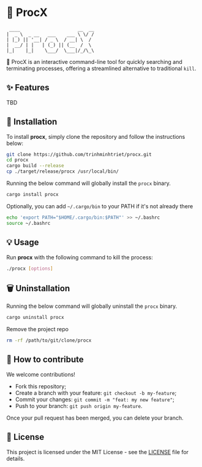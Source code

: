 # 🧹 ProcX

```text
 ____                     __  __
|  _ \  _ __   ___    ___ \ \/ /
| |_) || '__| / _ \  / __| \  /
|  __/ | |   | (_) || (__  /  \
|_|    |_|    \___/  \___|/_/\_\

```

🧹 ProcX is an interactive command-line tool for quickly searching and terminating processes, offering a streamlined alternative to traditional `kill`.

## ✨ Features

TBD

## 🚀 Installation

To install **procx**, simply clone the repository and follow the instructions below:

```bash
git clone https://github.com/trinhminhtriet/procx.git
cd procx
cargo build --release
cp ./target/release/procx /usr/local/bin/
```

Running the below command will globally install the `procx` binary.

```bash
cargo install procx
```

Optionally, you can add `~/.cargo/bin` to your PATH if it's not already there

```bash
echo 'export PATH="$HOME/.cargo/bin:$PATH"' >> ~/.bashrc
source ~/.bashrc
```

## 💡 Usage

Run **procx** with the following command to kill the process:

```sh
./procx [options]

```

## 🗑️ Uninstallation

Running the below command will globally uninstall the `procx` binary.

```bash
cargo uninstall procx
```

Remove the project repo

```bash
rm -rf /path/to/git/clone/procx
```

## 🤝 How to contribute

We welcome contributions!

- Fork this repository;
- Create a branch with your feature: `git checkout -b my-feature`;
- Commit your changes: `git commit -m "feat: my new feature"`;
- Push to your branch: `git push origin my-feature`.

Once your pull request has been merged, you can delete your branch.

## 📝 License

This project is licensed under the MIT License - see the [LICENSE](LICENSE) file for details.
